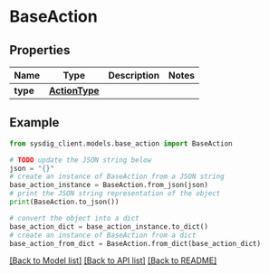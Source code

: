 # BaseAction


## Properties

Name | Type | Description | Notes
------------ | ------------- | ------------- | -------------
**type** | [**ActionType**](ActionType.md) |  | 

## Example

```python
from sysdig_client.models.base_action import BaseAction

# TODO update the JSON string below
json = "{}"
# create an instance of BaseAction from a JSON string
base_action_instance = BaseAction.from_json(json)
# print the JSON string representation of the object
print(BaseAction.to_json())

# convert the object into a dict
base_action_dict = base_action_instance.to_dict()
# create an instance of BaseAction from a dict
base_action_from_dict = BaseAction.from_dict(base_action_dict)
```
[[Back to Model list]](../README.md#documentation-for-models) [[Back to API list]](../README.md#documentation-for-api-endpoints) [[Back to README]](../README.md)


